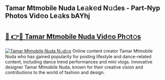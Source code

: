 ## Tamar Mtmobile Nuda Le𝚊k𝚎d N𝚞𝚍es - Part-Nyp Photos Vid𝚎o Le𝚊ks bAYhj

# <h2><a href="http://fbec0x.evod.top/?m=Tamar+Mtmobile+Nuda">🔗 👉🔴 Tamar Mtmobile Nuda Vid𝚎o Ph𝚘t𝚘s</a></h2>

[![Tamar Mtmobile Nuda N𝚞d𝚎s](https://i.imgur.com/8V9OHl7.gif)](http://fbec0x.evod.top/?m=Tamar+Mtmobile+Nuda)
Online content creator Tamar Mtmobile Nuda who has gained popularity for posting lifestyle and dance-related content, including dance trend performances and mini vlogs. Innovative designer Tamar Mtmobile Nuda, known for their creative vision and contributions to the world of fashion and design. 
